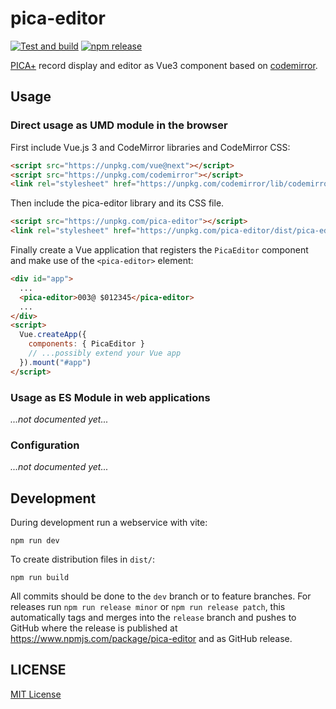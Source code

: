 # pica-editor

[![Test and build](https://github.com/gbv/pica-editor/workflows/Test%20and%20build/badge.svg)](https://github.com/gbv/pica-editor/actions?query=workflow%3A%22Test+and+build%22)
[![npm release](https://img.shields.io/npm/v/pica-editor)](https://www.npmjs.com/package/pica-editor)

[PICA+] record display and editor as Vue3 component based on [codemirror].

[codemirror]:https://codemirror.net/
[PICA+]: https://format.gbv.de/pica/plus

## Usage

### Direct usage as UMD module in the browser

First include Vue.js 3 and CodeMirror libraries and CodeMirror CSS:

~~~html
<script src="https://unpkg.com/vue@next"></script>
<script src="https://unpkg.com/codemirror"></script>
<link rel="stylesheet" href="https://unpkg.com/codemirror/lib/codemirror.css">
~~~

Then include the pica-editor library and its CSS file.

~~~html
<script src="https://unpkg.com/pica-editor"></script>
<link rel="stylesheet" href="https://unpkg.com/pica-editor/dist/pica-editor.css">
~~~

Finally create a Vue application that registers the `PicaEditor` component and make
use of the `<pica-editor>` element:

~~~html
<div id="app">
  ...
  <pica-editor>003@ $012345</pica-editor>
  ...
</div>
<script>
  Vue.createApp({
    components: { PicaEditor }
    // ...possibly extend your Vue app
  }).mount("#app")
</script>
~~~

### Usage as ES Module in web applications

*...not documented yet...*

### Configuration

*...not documented yet...*

## Development

During development run a webservice with vite:

~~~
npm run dev
~~~

To create distribution files in `dist/`:

~~~
npm run build
~~~

All commits should be done to the `dev` branch or to feature branches. For releases run `npm run release minor` or `npm run release patch`, this automatically tags and merges into the `release` branch and pushes to GitHub where the release is published at <https://www.npmjs.com/package/pica-editor> and as GitHub release.

## LICENSE

[MIT License](LICENSE)
